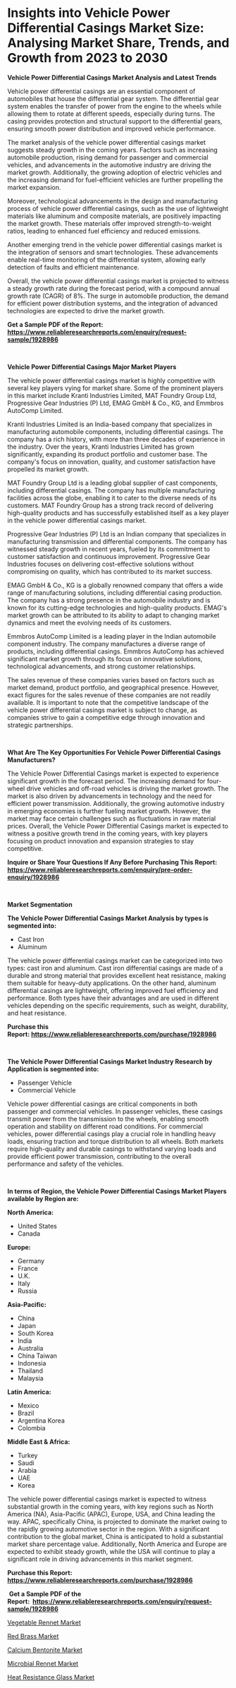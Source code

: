 <p><h1>Insights into Vehicle Power Differential Casings Market Size: Analysing Market Share, Trends, and Growth from 2023 to 2030</h1></p><p><strong>Vehicle Power Differential Casings Market Analysis and Latest Trends</strong></p>
<p><p>Vehicle power differential casings are an essential component of automobiles that house the differential gear system. The differential gear system enables the transfer of power from the engine to the wheels while allowing them to rotate at different speeds, especially during turns. The casing provides protection and structural support to the differential gears, ensuring smooth power distribution and improved vehicle performance.</p><p>The market analysis of the vehicle power differential casings market suggests steady growth in the coming years. Factors such as increasing automobile production, rising demand for passenger and commercial vehicles, and advancements in the automotive industry are driving the market growth. Additionally, the growing adoption of electric vehicles and the increasing demand for fuel-efficient vehicles are further propelling the market expansion.</p><p>Moreover, technological advancements in the design and manufacturing process of vehicle power differential casings, such as the use of lightweight materials like aluminum and composite materials, are positively impacting the market growth. These materials offer improved strength-to-weight ratios, leading to enhanced fuel efficiency and reduced emissions.</p><p>Another emerging trend in the vehicle power differential casings market is the integration of sensors and smart technologies. These advancements enable real-time monitoring of the differential system, allowing early detection of faults and efficient maintenance.</p><p>Overall, the vehicle power differential casings market is projected to witness a steady growth rate during the forecast period, with a compound annual growth rate (CAGR) of 8%. The surge in automobile production, the demand for efficient power distribution systems, and the integration of advanced technologies are expected to drive the market growth.</p></p>
<p><strong>Get a Sample PDF of the Report:&nbsp; <a href="https://www.reliableresearchreports.com/enquiry/request-sample/1928986">https://www.reliableresearchreports.com/enquiry/request-sample/1928986</a></strong></p>
<p>&nbsp;</p>
<p><strong>Vehicle Power Differential Casings Major Market Players</strong></p>
<p><p>The vehicle power differential casings market is highly competitive with several key players vying for market share. Some of the prominent players in this market include Kranti Industries Limited, MAT Foundry Group Ltd, Progressive Gear Industries (P) Ltd, EMAG GmbH & Co., KG, and Emmbros AutoComp Limited.</p><p>Kranti Industries Limited is an India-based company that specializes in manufacturing automobile components, including differential casings. The company has a rich history, with more than three decades of experience in the industry. Over the years, Kranti Industries Limited has grown significantly, expanding its product portfolio and customer base. The company's focus on innovation, quality, and customer satisfaction have propelled its market growth.</p><p>MAT Foundry Group Ltd is a leading global supplier of cast components, including differential casings. The company has multiple manufacturing facilities across the globe, enabling it to cater to the diverse needs of its customers. MAT Foundry Group has a strong track record of delivering high-quality products and has successfully established itself as a key player in the vehicle power differential casings market.</p><p>Progressive Gear Industries (P) Ltd is an Indian company that specializes in manufacturing transmission and differential components. The company has witnessed steady growth in recent years, fueled by its commitment to customer satisfaction and continuous improvement. Progressive Gear Industries focuses on delivering cost-effective solutions without compromising on quality, which has contributed to its market success.</p><p>EMAG GmbH & Co., KG is a globally renowned company that offers a wide range of manufacturing solutions, including differential casing production. The company has a strong presence in the automobile industry and is known for its cutting-edge technologies and high-quality products. EMAG's market growth can be attributed to its ability to adapt to changing market dynamics and meet the evolving needs of its customers.</p><p>Emmbros AutoComp Limited is a leading player in the Indian automobile component industry. The company manufactures a diverse range of products, including differential casings. Emmbros AutoComp has achieved significant market growth through its focus on innovative solutions, technological advancements, and strong customer relationships.</p><p>The sales revenue of these companies varies based on factors such as market demand, product portfolio, and geographical presence. However, exact figures for the sales revenue of these companies are not readily available. It is important to note that the competitive landscape of the vehicle power differential casings market is subject to change, as companies strive to gain a competitive edge through innovation and strategic partnerships.</p></p>
<p>&nbsp;</p>
<p><strong>What Are The Key Opportunities For Vehicle Power Differential Casings Manufacturers?</strong></p>
<p><p>The Vehicle Power Differential Casings market is expected to experience significant growth in the forecast period. The increasing demand for four-wheel drive vehicles and off-road vehicles is driving the market growth. The market is also driven by advancements in technology and the need for efficient power transmission. Additionally, the growing automotive industry in emerging economies is further fueling market growth. However, the market may face certain challenges such as fluctuations in raw material prices. Overall, the Vehicle Power Differential Casings market is expected to witness a positive growth trend in the coming years, with key players focusing on product innovation and expansion strategies to stay competitive.</p></p>
<p><strong>Inquire or Share Your Questions If Any Before Purchasing This Report: <a href="https://www.reliableresearchreports.com/enquiry/pre-order-enquiry/1928986">https://www.reliableresearchreports.com/enquiry/pre-order-enquiry/1928986</a></strong></p>
<p>&nbsp;</p>
<p><strong>Market Segmentation</strong></p>
<p><strong>The Vehicle Power Differential Casings Market Analysis by types is segmented into:</strong></p>
<p><ul><li>Cast Iron</li><li>Aluminum</li></ul></p>
<p><p>The vehicle power differential casings market can be categorized into two types: cast iron and aluminum. Cast iron differential casings are made of a durable and strong material that provides excellent heat resistance, making them suitable for heavy-duty applications. On the other hand, aluminum differential casings are lightweight, offering improved fuel efficiency and performance. Both types have their advantages and are used in different vehicles depending on the specific requirements, such as weight, durability, and heat resistance.</p></p>
<p><strong>Purchase this Report:&nbsp;<a href="https://www.reliableresearchreports.com/purchase/1928986">https://www.reliableresearchreports.com/purchase/1928986</a></strong></p>
<p>&nbsp;</p>
<p><strong>The Vehicle Power Differential Casings Market Industry Research by Application is segmented into:</strong></p>
<p><ul><li>Passenger Vehicle</li><li>Commercial Vehicle</li></ul></p>
<p><p>Vehicle power differential casings are critical components in both passenger and commercial vehicles. In passenger vehicles, these casings transmit power from the transmission to the wheels, enabling smooth operation and stability on different road conditions. For commercial vehicles, power differential casings play a crucial role in handling heavy loads, ensuring traction and torque distribution to all wheels. Both markets require high-quality and durable casings to withstand varying loads and provide efficient power transmission, contributing to the overall performance and safety of the vehicles.</p></p>
<p>&nbsp;</p>
<p><strong>In terms of Region, the Vehicle Power Differential Casings Market Players available by Region are:</strong></p>
<p>
    <p> <strong> North America: </strong>
        <ul>
            <li>United States</li>
            <li>Canada</li>
        </ul>
        </p> 
    <p> <strong> Europe: </strong>
        <ul>
            <li>Germany</li>
            <li>France</li>
            <li>U.K.</li>
            <li>Italy</li>
            <li>Russia</li>
        </ul>
        </p> 
    <p> <strong> Asia-Pacific: </strong>
        <ul>
            <li>China</li>
            <li>Japan</li>
            <li>South Korea</li>
            <li>India</li>
            <li>Australia</li>
            <li>China Taiwan</li>
            <li>Indonesia</li>
            <li>Thailand</li>
            <li>Malaysia</li>
        </ul>
        </p> 
    <p> <strong> Latin America: </strong>
        <ul>
            <li>Mexico</li>
            <li>Brazil</li>
            <li>Argentina Korea</li>
            <li>Colombia</li>
        </ul>
        </p> 
    <p> <strong> Middle East & Africa: </strong>
        <ul>
            <li>Turkey</li>
            <li>Saudi</li>
            <li>Arabia</li>
            <li>UAE</li>
            <li>Korea</li>
        </ul>
    </p>
    </p>
<p><p>The vehicle power differential casings market is expected to witness substantial growth in the coming years, with key regions such as North America (NA), Asia-Pacific (APAC), Europe, USA, and China leading the way. APAC, specifically China, is projected to dominate the market owing to the rapidly growing automotive sector in the region. With a significant contribution to the global market, China is anticipated to hold a substantial market share percentage value. Additionally, North America and Europe are expected to exhibit steady growth, while the USA will continue to play a significant role in driving advancements in this market segment.</p></p>
<p><strong>Purchase this Report: <a href="https://www.reliableresearchreports.com/purchase/1928986">https://www.reliableresearchreports.com/purchase/1928986</a></strong></p>
<p>&nbsp;<strong>Get a Sample PDF of the Report:&nbsp;&nbsp;<a href="https://www.reliableresearchreports.com/enquiry/request-sample/1928986">https://www.reliableresearchreports.com/enquiry/request-sample/1928986</a></strong></p>
<p><strong></strong></p>
<p><p><a href="https://medium.com/@malliefeest1955/vegetable-rennet-market-furnishes-information-on-market-share-market-trends-and-market-growth-c5f4d6c29ce5">Vegetable Rennet Market</a></p><p><a href="https://medium.com/@stoneernser2023/red-brass-market-size-market-outlook-and-market-forecast-2023-to-2030-426d4b748ea6">Red Brass Market</a></p><p><a href="https://medium.com/@ethelcrooks2023/calcium-bentonite-market-analysis-and-sze-forecasted-for-period-from-2023-to-2030-4bcf1f32cd95">Calcium Bentonite Market</a></p><p><a href="https://medium.com/@lloydgrimes52/microbial-rennet-nbsp-market-focuses-on-market-share-size-and-projected-forecast-till-2030-17fe06f9c8e0">Microbial Rennet Market</a></p><p><a href="https://medium.com/@saigemarvin1946/heat-resistance-glass-market-comprehensive-assessment-by-type-application-and-geography-7dfc0864918c">Heat Resistance Glass Market</a></p></p>